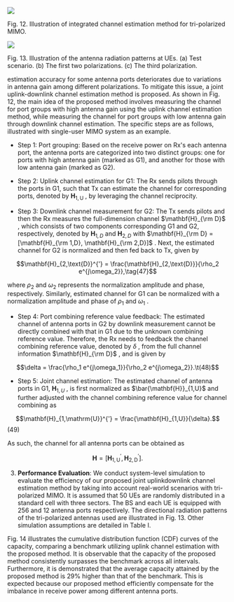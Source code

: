 ![](_page_0_Figure_1.jpeg)

Fig. 12. Illustration of integrated channel estimation method for tri-polarized MIMO.

![](_page_0_Figure_3.jpeg)

Fig. 13. Illustration of the antenna radiation patterns at UEs. (a) Test scenario. (b) The first two polarizations. (c) The third polarization.

estimation accuracy for some antenna ports deteriorates due to variations in antenna gain among different polarizations. To mitigate this issue, a joint uplink-downlink channel estimation method is proposed. As shown in Fig. 12, the main idea of the proposed method involves measuring the channel for port groups with high antenna gain using the uplink channel estimation method, while measuring the channel for port groups with low antenna gain through downlink channel estimation. The specific steps are as follows, illustrated with single-user MIMO system as an example.

- Step 1: Port grouping: Based on the receive power on Rx's each antenna port, the antenna ports are categorized into two distinct groups: one for ports with high antenna gain (marked as G1), and another for those with low antenna gain (marked as G2).

- Step 2: Uplink channel estimation for G1: The Rx sends pilots through the ports in G1, such that Tx can estimate the channel for corresponding ports, denoted by  $\mathbf{H}_{1,\text{U}}$ , by leveraging the channel reciprocity.

- Step 3: Downlink channel measurement for G2: The Tx sends pilots and then the Rx measures the full-dimension channel  $\mathbf{H}_{\rm D}$ , which consists of two components corresponding G1 and G2, respectively, denoted by  $\mathbf{H}_{1,D}$  and  $\mathbf{H}_{2,D}$  with  $\mathbf{H}_{\rm D} = [\mathbf{H}_{\rm 1,D}, \mathbf{H}_{\rm 2,D}]$ . Next, the estimated channel for G2 is normalized and then fed back to Tx, given by

$$\mathbf{H}_{2,\text{D}}^{'} = \frac{\mathbf{H}_{2,\text{D}}}{\rho_2 e^{j\omega_2}},\tag{47}$$

where  $\rho_2$  and  $\omega_2$  represents the normalization amplitude and phase, respectively. Similarly, estimated channel for G1 can be normalized with a normalization amplitude and phase of  $\rho_1$  and  $\omega_1$ .

- Step 4: Port combining reference value feedback: The estimated channel of antenna ports in G2 by downlink measurement cannot be directly combined with that in G1 due to the unknown combining reference value. Therefore, the Rx needs to feedback the channel combining reference value, denoted by  $\delta$ , from the full channel information  $\mathbf{H}_{\rm D}$ , and is given by

$$\delta = \frac{\rho_1 e^{j\omega_1}}{\rho_2 e^{j\omega_2}}.\t(48)$$

- Step 5: Joint channel estimation: The estimated channel of antenna ports in G1,  $\mathbf{H}_{1,U}$ , is first normalized as  $\bar{\mathbf{H}}_{1,U}$  and further adjusted with the channel combining reference value for channel combining as

$$\mathbf{H}_{1,\mathrm{U}}^{'} = \frac{\mathbf{H}_{1,U}}{\delta}.$$
 (49)

As such, the channel for all antenna ports can be obtained as

$$\mathbf{H} = [\mathbf{H}_{1,\mathrm{U}}^{'}, \mathbf{H}_{2,\mathrm{D}}^{'}]. \tag{50}$$

3) **Performance Evaluation**: We conduct system-level simulation to evaluate the efficiency of our proposed joint uplinkdownlink channel estimation method by taking into account real-world scenarios with tri-polarized MIMO. It is assumed that 50 UEs are randomly distributed in a standard cell with three sectors. The BS and each UE is equipped with 256 and 12 antenna ports respectively. The directional radiation patterns of the tri-polarized antennas used are illustrated in Fig. 13. Other simulation assumptions are detailed in Table I.

Fig. 14 illustrates the cumulative distribution function (CDF) curves of the capacity, comparing a benchmark utilizing uplink channel estimation with the proposed method. It is observable that the capacity of the proposed method consistently surpasses the benchmark across all intervals. Furthermore, it is demonstrated that the average capacity attained by the proposed method is 29% higher than that of the benchmark. This is expected because our proposed method efficiently compensate for the imbalance in receive power among different antenna ports.